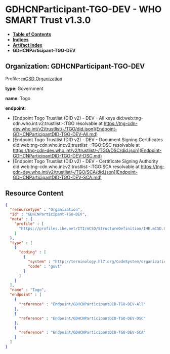 # GDHCNParticipant-TGO-DEV - WHO SMART Trust v1.3.0

* [**Table of Contents**](toc.md)
* [**Indices**](indices.md)
* [**Artifact Index**](artifacts.md)
* **GDHCNParticipant-TGO-DEV**

## Organization: GDHCNParticipant-TGO-DEV

Profile: [mCSD Organization](https://profiles.ihe.net/ITI/mCSD/4.0.0/StructureDefinition-IHE.mCSD.Organization.html)

**type**: Government

**name**: Togo

**endpoint**: 

* [Endpoint Togo Trustlist (DID v2) - DEV - All keys did:web:tng-cdn.who.int:v2:trustlist:-:TGO resolvable at https://tng-cdn-dev.who.int/v2/trustlist/-/TGO/did.json](Endpoint-GDHCNParticipantDID-TGO-DEV-All.md)
* [Endpoint Togo Trustlist (DID v2) - DEV - Document Signing Certificates did:web:tng-cdn.who.int:v2:trustlist:-:TGO:DSC resolvable at https://tng-cdn-dev.who.int/v2/trustlist/-/TGO/DSC/did.json](Endpoint-GDHCNParticipantDID-TGO-DEV-DSC.md)
* [Endpoint Togo Trustlist (DID v2) - DEV - Certificate Signing Authority did:web:tng-cdn.who.int:v2:trustlist:-:TGO:SCA resolvable at https://tng-cdn-dev.who.int/v2/trustlist/-/TGO/SCA/did.json](Endpoint-GDHCNParticipantDID-TGO-DEV-SCA.md)



## Resource Content

```json
{
  "resourceType" : "Organization",
  "id" : "GDHCNParticipant-TGO-DEV",
  "meta" : {
    "profile" : [
      "https://profiles.ihe.net/ITI/mCSD/StructureDefinition/IHE.mCSD.Organization"
    ]
  },
  "type" : [
    {
      "coding" : [
        {
          "system" : "http://terminology.hl7.org/CodeSystem/organization-type",
          "code" : "govt"
        }
      ]
    }
  ],
  "name" : "Togo",
  "endpoint" : [
    {
      "reference" : "Endpoint/GDHCNParticipantDID-TGO-DEV-All"
    },
    {
      "reference" : "Endpoint/GDHCNParticipantDID-TGO-DEV-DSC"
    },
    {
      "reference" : "Endpoint/GDHCNParticipantDID-TGO-DEV-SCA"
    }
  ]
}

```
